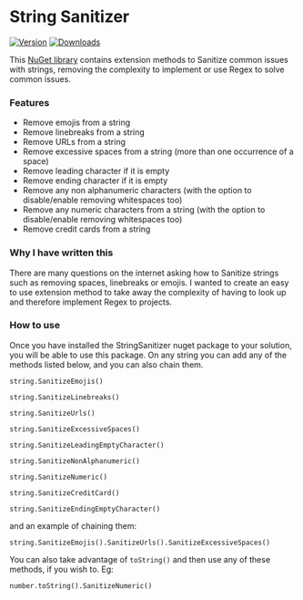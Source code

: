 # String Sanitizer

[![Version](https://img.shields.io/nuget/vpre/stax.stringsanitizer.svg)](https://www.nuget.org/packages/stax.stringsanitizer)
[![Downloads](https://img.shields.io/nuget/dt/stax.stringsanitizer.svg)](https://www.nuget.org/packages/stax.stringsanitizer)

This [NuGet library](https://www.nuget.org/packages/Stax.StringSanitizer/) contains extension methods to Sanitize common issues with strings, removing the complexity to implement or use Regex to solve common issues.

### Features

* Remove emojis from a string
* Remove linebreaks from a string
* Remove URLs from a string
* Remove excessive spaces from a string (more than one occurrence of a space)
* Remove leading character if it is empty
* Remove ending character if it is empty
* Remove any non alphanumeric characters (with the option to disable/enable removing whitespaces too)
* Remove any numeric characters from a string (with the option to disable/enable removing whitespaces too)
* Remove credit cards from a string

### Why I have written this

There are many questions on the internet asking how to Sanitize strings such as removing spaces, linebreaks or emojis. I wanted to create an easy to use extension method to take away the complexity of having to look up and therefore implement Regex to projects.

### How to use

Once you have installed the StringSanitizer nuget package to your solution, you will be able to use this package. On any string you can add any of the methods listed below, and you can also chain them.

`string.SanitizeEmojis()`

`string.SanitizeLinebreaks()`

`string.SanitizeUrls()`

`string.SanitizeExcessiveSpaces()`

`string.SanitizeLeadingEmptyCharacter()`

`string.SanitizeNonAlphanumeric()`

`string.SanitizeNumeric()`

`string.SanitizeCreditCard()`

`string.SanitizeEndingEmptyCharacter()`

and an example of chaining them:

`string.SanitizeEmojis().SanitizeUrls().SanitizeExcessiveSpaces()`

You can also take advantage of `toString()` and then use any of these methods, if you wish to. Eg:

`number.toString().SanitizeNumeric()`
